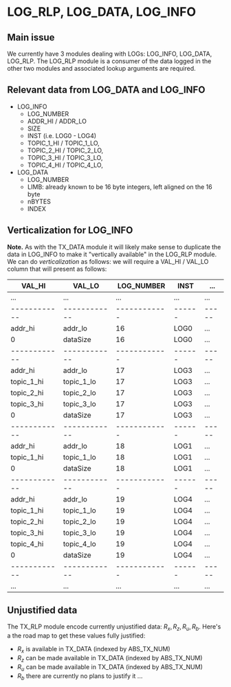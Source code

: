 # LOG_RLP, LOG_DATA, LOG_INFO

## Main issue

We currently have 3 modules dealing with LOGs: LOG_INFO, LOG_DATA, LOG_RLP. The LOG_RLP module is a consumer of the data logged in the other two modules and associated lookup arguments are required.

## Relevant data from LOG_DATA and LOG_INFO

- LOG_INFO
	- LOG_NUMBER
	- ADDR_HI / ADDR_LO
	- SIZE
	- INST (i.e. LOG0 - LOG4)
	- TOPIC_1_HI / TOPIC_1_LO,
	- TOPIC_2_HI / TOPIC_2_LO,
	- TOPIC_3_HI / TOPIC_3_LO,
	- TOPIC_4_HI / TOPIC_4_LO,
- LOG_DATA
	- LOG_NUMBER
	- LIMB: already known to be 16 byte integers, left aligned on the 16 byte
    - nBYTES
    - INDEX

## Verticalization for LOG_INFO

**Note.** As with the TX_DATA module it will likely make sense to duplicate the data in LOG_INFO to make it "vertically available" in the LOG_RLP module. We can do _verticalization_ as follows: we will require a VAL_HI / VAL_LO column that will present as follows:

| VAL_HI     | VAL_LO     | LOG_NUMBER | INST | ... |
|------------|------------|------------|------|-----|
| ...        | ...        | ...        | ...  | ... |
|------------|------------|------------|------|-----|
| addr_hi    | addr_lo    | 16         | LOG0 | ... |
| 0          | dataSize   | 16         | LOG0 | ... |
|------------|------------|------------|------|-----|
| addr_hi    | addr_lo    | 17         | LOG3 | ... |
| topic_1_hi | topic_1_lo | 17         | LOG3 | ... |
| topic_2_hi | topic_2_lo | 17         | LOG3 | ... |
| topic_3_hi | topic_3_lo | 17         | LOG3 | ... |
| 0          | dataSize   | 17         | LOG3 | ... |
|------------|------------|------------|------|-----|
| addr_hi    | addr_lo    | 18         | LOG1 | ... |
| topic_1_hi | topic_1_lo | 18         | LOG1 | ... |
| 0          | dataSize   | 18         | LOG1 | ... |
|------------|------------|------------|------|-----|
| addr_hi    | addr_lo    | 19         | LOG4 | ... |
| topic_1_hi | topic_1_lo | 19         | LOG4 | ... |
| topic_2_hi | topic_2_lo | 19         | LOG4 | ... |
| topic_3_hi | topic_3_lo | 19         | LOG4 | ... |
| topic_4_hi | topic_4_lo | 19         | LOG4 | ... |
| 0          | dataSize   | 19         | LOG4 | ... |
|------------|------------|------------|------|-----|
| ...        | ...        | ...        | ...  | ... |

## Unjustified data

The TX_RLP module encode currently unjustified data: $R_x, R_z, R_u, R_b$. Here's a the road map to get these values fully justified:
- $R_x$ is available in TX_DATA (indexed by ABS_TX_NUM)
- $R_z$ can be made available in TX_DATA (indexed by ABS_TX_NUM)
- $R_u$ can be made available in TX_DATA (indexed by ABS_TX_NUM)
- $R_b$ there are currently no plans to justify it ...
